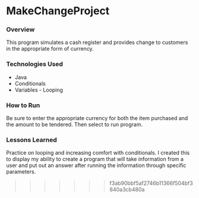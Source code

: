 # MakeChangeProject

### Overview

This program simulates a cash register and provides change to customers in the appropriate form of currency.

### Technologies Used

 - Java
  - Conditionals
   - Variables
    - Looping


### How to Run
Be sure to enter the appropriate currency for both the item purchased and the amount to be tendered.
Then select to run program.

### Lessons Learned
Practice on looping and increasing comfort with conditionals. I created this to display my ability to create a program that will take information from a user and put out an answer after running the information through specific parameters. 
>>>>>>> f3ab90bbf5af2746b11366f504bf3840a3cb480a
